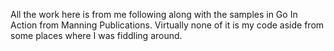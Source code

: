 All the work here is from me following along with the samples in
Go In Action from Manning Publications.  Virtually none of it is
my code aside from some places where I was fiddling around.
